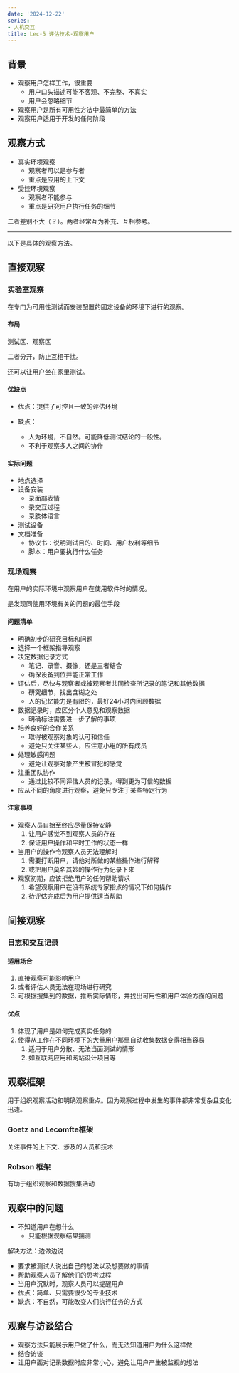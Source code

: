 ```yaml
---
date: '2024-12-22'
series:
- 人机交互
title: Lec-5 评估技术-观察用户
---
```


## 背景
- 观察用户怎样工作，很重要
	- 用户口头描述可能不客观、不完整、不真实
	- 用户会忽略细节
- 观察用户是所有可用性方法中最简单的方法
- 观察用户适用于开发的任何阶段

 ## 观察方式

- 真实环境观察
	- 观察者可以是参与者
	- 重点是应用的上下文
- 受控环境观察
	- 观察者不能参与
	- 重点是研究用户执行任务的细节

二者差别不大（？）。两者经常互为补充、互相参考。

---

以下是具体的观察方法。

## 直接观察

### 实验室观察

在专门为可用性测试而安装配置的固定设备的环境下进行的观察。

#### 布局
测试区、观察区

二者分开，防止互相干扰。

还可以让用户坐在家里测试。

#### 优缺点

- 优点：提供了可控且一致的评估环境

- 缺点：
	- 人为环境，不自然。可能降低测试结论的一般性。
	- 不利于观察多人之间的协作

#### 实际问题

- 地点选择
- 设备安装
	- 录面部表情
	- 录交互过程
	- 录肢体语言
- 测试设备
- 文档准备
	- 协议书：说明测试目的、时间、用户权利等细节
	- 脚本：用户要执行什么任务

### 现场观察

在用户的实际环境中观察用户在使用软件时的情况。

是发现同使用环境有关的问题的最佳手段

#### 问题清单

- 明确初步的研究目标和问题
- 选择一个框架指导观察
- 决定数据记录方式
	- 笔记、录音、摄像，还是三者结合
	- 确保设备到位并能正常工作
- 评估后，尽快与观察者或被观察者共同检查所记录的笔记和其他数据
	- 研究细节，找出含糊之处
	- 人的记忆能力是有限的，最好24小时内回顾数据
- 数据记录时，应区分个人意见和观察数据
	- 明确标注需要进一步了解的事项
- 培养良好的合作关系
	- 取得被观察对象的认可和信任
	- 避免只关注某些人，应注意小组的所有成员
- 处理敏感问题
	- 避免让观察对象产生被冒犯的感觉
- 注重团队协作
	- 通过比较不同评估人员的记录，得到更为可信的数据
- 应从不同的角度进行观察，避免只专注于某些特定行为

#### 注意事项

- 观察人员自始至终应尽量保持安静
    1. 让用户感觉不到观察人员的存在
    2. 保证用户操作和平时工作的状态一样
- 当用户的操作令观察人员无法理解时
    1. 需要打断用户，请他对所做的某些操作进行解释
    2. 或把用户莫名其妙的操作行为记录下来
- 观察初期，应该拒绝用户的任何帮助请求
    1. 希望观察用户在没有系统专家指点的情况下如何操作
    2. 待评估完成后为用户提供适当帮助

## 间接观察

### 日志和交互记录

#### 适用场合

1. 直接观察可能影响用户
2. 或者评估人员无法在现场进行研究
3. 可根据搜集到的数据，推断实际情形，并找出可用性和用户体验方面的问题

#### 优点

1. 体现了用户是如何完成真实任务的
2. 使得从工作在不同环境下的大量用户那里自动收集数据变得相当容易
    1. 适用于用户分散、无法当面测试的情形
    2. 如互联网应用和网站设计项目等

## 观察框架

用于组织观察活动和明确观察重点。因为观察过程中发生的事件都非常复杂且变化迅速。

### Goetz and Lecomfte框架

关注事件的上下文、涉及的人员和技术

### Robson 框架

有助于组织观察和数据搜集活动

## 观察中的问题

- 不知道用户在想什么
	- 只能根据观察结果揣测

解决方法：边做边说
- 要求被测试人说出自己的想法以及想要做的事情
- 帮助观察人员了解他们的思考过程
- 当用户沉默时，观察人员可以提醒用户
- 优点：简单、只需要很少的专业技术
- 缺点：不自然，可能改变人们执行任务的方式

## 观察与访谈结合

- 观察方法只能展示用户做了什么，而无法知道用户为什么这样做
- 结合访谈
- 让用户面对记录数据时应非常小心，避免让用户产生被监视的想法